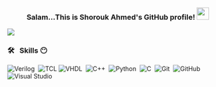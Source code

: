 <h3 align="center">
  Salam...This is Shorouk Ahmed's GitHub profile!
  <img src="https://media.giphy.com/media/hvRJCLFzcasrR4ia7z/giphy.gif" width="28">
</h3>

<!-- Typing SVG by DenverCoder1 - https://github.com/DenverCoder1/readme-typing-svg -->
<!--p align="center">
  <a href="https://github.com/DenverCoder1/readme-typing-svg">
    <img src="https://readme-typing-svg.herokuapp.com/?lines=Always%20learn%20new%20things%20😶&font=Fira%20Code&center=true&width=440&height=45&color=f75c7e&vCenter=true&size=22">
  </a>
</p-->

<a href="https://www.linkedin.com/in/shorouk-ahmed-694176265/" target="_blank">
  <img src="https://img.shields.io/badge/-Shorouk%20Ahmed-0077B5?style=for-the-badge&logo=Linkedin&logoColor=white">
</a>

### 🛠 &nbsp; Skills 😶
![Verilog](https://img.shields.io/badge/-Verilog-000080?style=flat)&nbsp;
![TCL](https://img.shields.io/badge/-TCL-000080?style=flat)
![VHDL](https://img.shields.io/badge/-VHDL-008080?style=flat)&nbsp;
![C++](https://img.shields.io/badge/-C++-black?logo=c%2B%2B)&nbsp;
![Python](https://img.shields.io/badge/-Python%20-05122A?style=flat&logo=python)&nbsp;
![C](https://img.shields.io/badge/-C-00599C?logo=c)&nbsp;
![Git](https://img.shields.io/badge/-Git-05122A?style=flat&logo=git)&nbsp;
![GitHub](https://img.shields.io/badge/-GitHub-05122A?style=flat&logo=github)&nbsp;
![Visual Studio](https://img.shields.io/badge/-Visual%20Studio%20Code-05122A?style=flat&logo=visual-studio-code&logoColor=007ACC)&nbsp;










